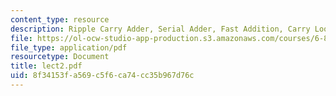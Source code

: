 ```yaml
---
content_type: resource
description: Ripple Carry Adder, Serial Adder, Fast Addition, Carry Look-Ahead Addition
file: https://ol-ocw-studio-app-production.s3.amazonaws.com/courses/6-896-theory-of-parallel-hardware-sma-5511-spring-2004/8f34153fa569c5f6ca74cc35b967d76c_lect2.pdf
file_type: application/pdf
resourcetype: Document
title: lect2.pdf
uid: 8f34153f-a569-c5f6-ca74-cc35b967d76c
---
```

